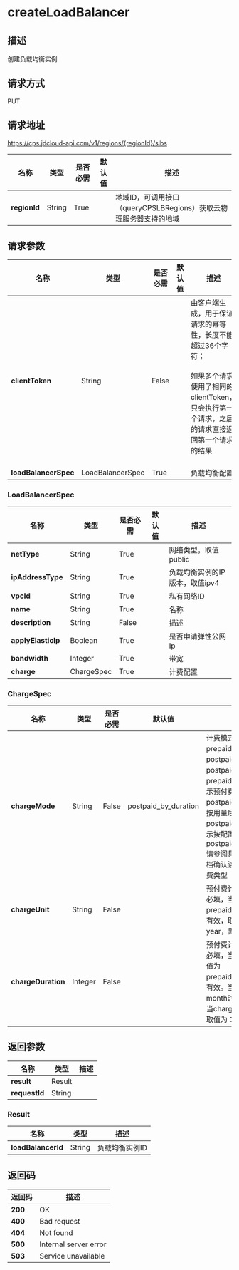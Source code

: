 # createLoadBalancer


## 描述
创建负载均衡实例

## 请求方式
PUT

## 请求地址
https://cps.jdcloud-api.com/v1/regions/{regionId}/slbs

|名称|类型|是否必需|默认值|描述|
|---|---|---|---|---|
|**regionId**|String|True| |地域ID，可调用接口（queryCPSLBRegions）获取云物理服务器支持的地域|

## 请求参数
|名称|类型|是否必需|默认值|描述|
|---|---|---|---|---|
|**clientToken**|String|False| |由客户端生成，用于保证请求的幂等性，长度不能超过36个字符；<br/><br>如果多个请求使用了相同的clientToken，只会执行第一个请求，之后的请求直接返回第一个请求的结果<br/><br>|
|**loadBalancerSpec**|LoadBalancerSpec|True| |负载均衡配置|

### LoadBalancerSpec
|名称|类型|是否必需|默认值|描述|
|---|---|---|---|---|
|**netType**|String|True| |网络类型，取值public|
|**ipAddressType**|String|True| |负载均衡实例的IP版本，取值ipv4|
|**vpcId**|String|True| |私有网络ID|
|**name**|String|True| |名称|
|**description**|String|False| |描述|
|**applyElasticIp**|Boolean|True| |是否申请弹性公网Ip|
|**bandwidth**|Integer|True| |带宽|
|**charge**|ChargeSpec|True| |计费配置|
### ChargeSpec
|名称|类型|是否必需|默认值|描述|
|---|---|---|---|---|
|**chargeMode**|String|False|postpaid_by_duration|计费模式，取值为：prepaid_by_duration，postpaid_by_usage或postpaid_by_duration，prepaid_by_duration表示预付费，postpaid_by_usage表示按用量后付费，postpaid_by_duration表示按配置后付费，默认为postpaid_by_duration.请参阅具体产品线帮助文档确认该产品线支持的计费类型|
|**chargeUnit**|String|False| |预付费计费单位，预付费必填，当chargeMode为prepaid_by_duration时有效，取值为：month、year，默认为month|
|**chargeDuration**|Integer|False| |预付费计费时长，预付费必填，当chargeMode取值为prepaid_by_duration时有效。当chargeUnit为month时取值为：1~9，当chargeUnit为year时取值为：1、2、3|

## 返回参数
|名称|类型|描述|
|---|---|---|
|**result**|Result| |
|**requestId**|String| |

### Result
|名称|类型|描述|
|---|---|---|
|**loadBalancerId**|String|负载均衡实例ID|

## 返回码
|返回码|描述|
|---|---|
|**200**|OK|
|**400**|Bad request|
|**404**|Not found|
|**500**|Internal server error|
|**503**|Service unavailable|

